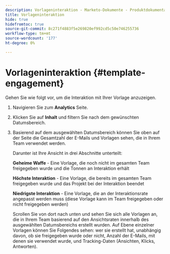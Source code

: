 ```yaml
---
description: Vorlageninteraktion - Marketo-Dokumente - Produktdokumentation
title: Vorlageninteraktion
hide: true
hidefromtoc: true
source-git-commit: 8c271f4883f5e269820ef992cd5c50e746255736
workflow-type: tm+mt
source-wordcount: '177'
ht-degree: 0%

---
```


# Vorlageninteraktion {#template-engagement}

Gehen Sie wie folgt vor, um die Interaktion mit Ihrer Vorlage anzuzeigen.

1. Navigieren Sie zum **Analytics** Seite.

1. Klicken Sie auf **Inhalt** und filtern Sie nach dem gewünschten Datumsbereich.

1. Basierend auf dem ausgewählten Datumsbereich können Sie oben auf der Seite die Gesamtzahl der E-Mails und Vorlagen sehen, die in Ihrem Team verwendet werden.

   Darunter ist Ihre Ansicht in drei Abschnitte unterteilt:

   **Geheime Waffe** - Eine Vorlage, die noch nicht im gesamten Team freigegeben wurde und die Tonnen an Interaktion erhält

   **Höchste Interaktion** - Eine Vorlage, die bereits im gesamten Team freigegeben wurde und das Projekt bei der Interaktion beendet

   **Niedrigste Interaktion** - Eine Vorlage, die an der Interaktionsrate angepasst werden muss (diese Vorlage kann im Team freigegeben oder nicht freigegeben werden)

   Scrollen Sie von dort nach unten und sehen Sie sich alle Vorlagen an, die in Ihrem Team basierend auf den Ansichtsraten innerhalb des ausgewählten Datumsbereichs erstellt wurden. Auf Ebene einzelner Vorlagen können Sie Folgendes sehen: wer sie erstellt hat, unabhängig davon, ob sie freigegeben wurde oder nicht, Anzahl der E-Mails, mit denen sie verwendet wurde, und Tracking-Daten (Ansichten, Klicks, Antworten).
